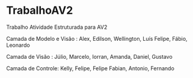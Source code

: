TrabalhoAV2
===========

Trabalho Atividade Estruturada para AV2

Camada de Modelo e Visão : Alex, Edilson, Wellington, Luís Felipe, Fábio, Leonardo

Camada de Visão : Júlio, Marcelo, Iorran, Amanda, Daniel, Gustavo

Camada de Controle: Kelly, Felipe, Felipe Fabian, Antonio, Fernando
